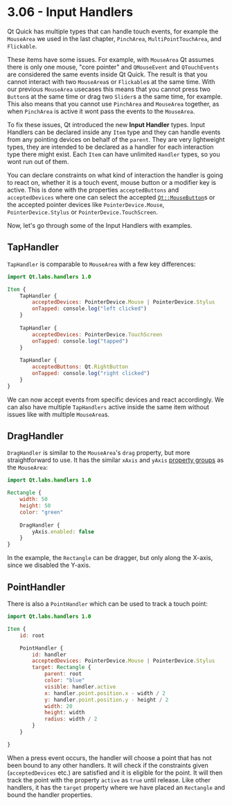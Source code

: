 # 3.06 - Input Handlers

Qt Quick has multiple types that can handle touch events, for example the `MouseArea` we used in the last chapter, `PinchArea`, `MultiPointTouchArea`, and `Flickable`.

These items have some issues. For example, with `MouseArea` Qt assumes there is only one mouse, "core pointer" and `QMouseEvent` and `QTouchEvents` are considered the same events inside Qt Quick. The result is that you cannot interact with two `MouseArea`s or `Flickable`s at the same time. With our previous `MouseArea` usecases this means that you cannot press two `Button`s at the same time or drag two `Slider`s a the same time, for example. This also means that you cannot use `PinchArea` and `MouseArea` together, as when `PinchArea` is active it wont pass the events to the `MouseArea`.

To fix these issues, Qt introduced the new **Input Handler** types. Input Handlers can be declared inside any `Item` type and they can handle events from any pointing devices on behalf of the `parent`. They are very lightweight types, they are intended to be declared as a handler for each interaction type there might exist. Each `Item` can have unlimited `Handler` types, so you wont run out of them.

You can declare constraints on what kind of interaction the handler is going to react on, whether it is a touch event, mouse button or a modifier key is active. This is done with the properties `acceptedButtons` and `acceptedDevices` where one can select the accepted [`Qt::MouseButton`](http://doc.qt.io/qt-5/qt.html#MouseButton-enum)s or the accepted pointer devices like `PointerDevice.Mouse`, `PointerDevice.Stylus` or `PointerDevice.TouchScreen`.

Now, let's go through some of the Input Handlers with examples.

## TapHandler

`TapHandler` is comparable to `MouseArea` with a few key differences:

```qml
import Qt.labs.handlers 1.0

Item {
    TapHandler {
        acceptedDevices: PointerDevice.Mouse | PointerDevice.Stylus
        onTapped: console.log("left clicked")
    }
    
    TapHandler {
        acceptedDevices: PointerDevice.TouchScreen
        onTapped: console.log("tapped")
    }
    
    TapHandler {
        acceptedButtons: Qt.RightButton
        onTapped: console.log("right clicked")
    }
}
```
We can now accept events from specific devices and react accordingly. We can also have multiple `TapHandlers` active inside the same item without issues like with multiple `MouseArea`s.

## DragHandler

`DragHandler` is similar to the `MouseArea`'s `drag` property, but more straightforward to use. It has the similar `xAxis` and `yAxis` [property groups](http://doc-snapshots.qt.io/qt5-5.10/qml-qt-labs-handlers-draghandler.html#xAxis-prop) as the `MouseArea`: 

```qml
import Qt.labs.handlers 1.0

Rectangle {
    width: 50
    height: 50
    color: "green"
    
    DragHandler {
        yAxis.enabled: false
    }
}
```
In the example, the `Rectangle` can be dragger, but only along the X-axis, since we disabled the Y-axis.

## PointHandler

There is also a `PointHandler` which can be used to track a touch point:

```qml
import Qt.labs.handlers 1.0

Item {
    id: root

    PointHandler {
        id: handler
        acceptedDevices: PointerDevice.Mouse | PointerDevice.Stylus
        target: Rectangle {
            parent: root
            color: "blue"
            visible: handler.active
            x: handler.point.position.x - width / 2
            y: handler.point.position.y - height / 2
            width: 20
            height: width
            radius: width / 2
        }
    }

}

```

When a press event occurs, the handler will choose a point that has not been bound to any other handlers. It will check if the constraints given (`acceptedDevices` etc.) are satisfied and it is eligible for the point. It will then track the point with the property `active` as `true` until release. Like other handlers, it has the `target` property where we have placed an `Rectangle` and bound the handler properties.

